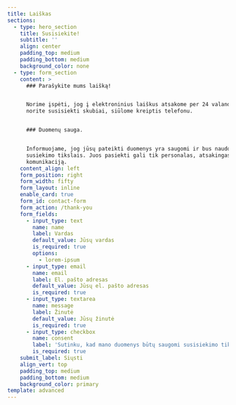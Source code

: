 ```yaml
---
title: Laiškas
sections:
  - type: hero_section
    title: Susisiekite!
    subtitle: ''
    align: center
    padding_top: medium
    padding_bottom: medium
    background_color: none
  - type: form_section
    content: >
      ### Parašykite mums laišką!


      Norime įspėti, jog į elektroninius laiškus atsakome per 24 valandas. Jeigu
      norite susisiekti skubiai, siūlome kreiptis telefonu.


      ### Duomenų sauga.


      Informuojame, jog jūsų pateikti duomenys yra saugomi ir bus naudojami tik
      susiekimo tikslais. Juos pasiekti gali tik personalas, atsakingas už
      komunikaciją.
    content_align: left
    form_position: right
    form_width: fifty
    form_layout: inline
    enable_card: true
    form_id: contact-form
    form_action: /thank-you
    form_fields:
      - input_type: text
        name: name
        label: Vardas
        default_value: Jūsų vardas
        is_required: true
        options:
          - lorem-ipsum
      - input_type: email
        name: email
        label: El. pašto adresas
        default_value: Jūsų el. pašto adresas
        is_required: true
      - input_type: textarea
        name: message
        label: Žinutė
        default_value: Jūsų žinutė
        is_required: true
      - input_type: checkbox
        name: consent
        label: 'Sutinku, kad mano duomenys būtų saugomi susisiekimo tikslais.'
        is_required: true
    submit_label: Siųsti
    align_vert: top
    padding_top: medium
    padding_bottom: medium
    background_color: primary
template: advanced
---
```


